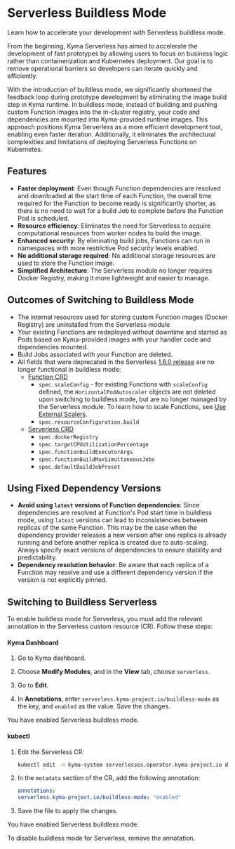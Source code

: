 # Serverless Buildless Mode

Learn how to accelerate your development with Serverless buildless mode.

From the beginning, Kyma Serverless has aimed to accelerate the development of fast prototypes by allowing users to focus on business logic rather than containerization and Kubernetes deployment. Our goal is to remove operational barriers so developers can iterate quickly and efficiently.

With the introduction of buildless mode, we significantly shortened the feedback loop during prototype development by eliminating the image build step in Kyma runtime. In buildless mode, instead of building and pushing custom Function images into the in-cluster registry, your code and dependencies are mounted into Kyma-provided runtime images. This approach positions Kyma Serverless as a more efficient development tool, enabling even faster iteration. Additionally, it eliminates the architectural complexities and limitations of deploying Serverless Functions on Kubernetes.

## Features

- **Faster deployment**: Even though Function dependencies are resolved and downloaded at the start time of each Function, the overall time required for the Function to become ready is significantly shorter, as there is no need to wait for a build Job to complete before the Function Pod is scheduled.
- **Resource efficiency**: Eliminates the need for Serverless to acquire computational resources from worker nodes to build the image.
- **Enhanced security**: By eliminating build jobs, Functions can run in namespaces with more restrictive Pod security levels enabled.
- **No additional storage required**: No additional storage resources are used to store the Function image.
- **Simplified Architecture**: The Serverless module no longer requires Docker Registry, making it more lightweight and easier to manage.

## Outcomes of Switching to Buildless Mode

- The internal resources used for storing custom Function images (Docker Registry) are uninstalled from the Serverless module
- Your existing Functions are redeployed without downtime and started as Pods based on Kyma-provided images with your handler code and dependencies mounted.
- Build Jobs associated with your Function are deleted.
- All fields that were deprecated in the Serverless [1.6.0 release](https://github.com/kyma-project/serverless/releases/tag/1.6.0) are no longer functional in buildless mode:
  - [Function CRD](https://kyma-project.io/#/serverless-manager/user/resources/06-10-function-cr)
    - `spec.scaleConfig` - for existing Functions with `scaleConfig` defined, the `HorizontalPodAutoscaler` objects are not deleted upon switching to buildless mode, but are no longer managed by the Serverless module. To learn how to scale Functions, see [Use External Scalers](https://kyma-project.io/#/serverless-manager/user/tutorials/01-130-use-external-scalers).
    - `spec.resourceConfiguration.​build`
  - [Serverless CRD](https://kyma-project.io/#/serverless-manager/user/resources/06-20-serverless-cr)
    - `spec.dockerRegistry`
    - `spec.targetCPUUtilizationPercentage`
    - `spec.functionBuildExecutorArgs`
    - `spec.functionBuildMaxSimultaneousJobs`
    - `spec.defaultBuildJobPreset`

## Using Fixed Dependency Versions

- **Avoid using `latest` versions of Function dependencies**: Since dependencies are resolved at Function's Pod start time in buildless mode, using `latest` versions can lead to inconsistencies between replicas of the same Function. This may be the case when the dependency provider releases a new version after one replica is already running and before another replica is created due to auto-scaling.  Always specify exact versions of dependencies to ensure stability and predictability.
- **Dependency resolution behavior**: Be aware that each replica of a Function may resolve and use a different dependency version if the version is not explicitly pinned.

## Switching to Buildless Serverless

To enable buildless mode for Serverless, you must add the relevant annotation in the Serverless custom resource (CR). Follow these steps:

<!-- tabs:start -->

#### **Kyma Dashboard**

1. Go to Kyma dashboard.

2. Choose **Modify Modules**, and in the **View** tab, choose `serverless`.

3. Go to **Edit**.

4. In **Annotations**, enter `serverless.kyma-project.io/buildless-mode` as the key, and `enabled` as the value. Save the changes.

You have enabled Serverless buildless mode.

#### **kubectl**

1. Edit the Serverless CR:

   ```bash
   kubectl edit -n kyma-system serverlesses.operator.kyma-project.io default
   ```

2. In the `metadata` section of the CR, add the following annotation:

   ```yaml
   annotations:
   serverless.kyma-project.io/buildless-mode: "enabled"
   ```

3. Save the file to apply the changes.

You have enabled Serverless buildless mode.

<!-- tabs:end -->

To disable buildless mode for Serverless, remove the annotation.
